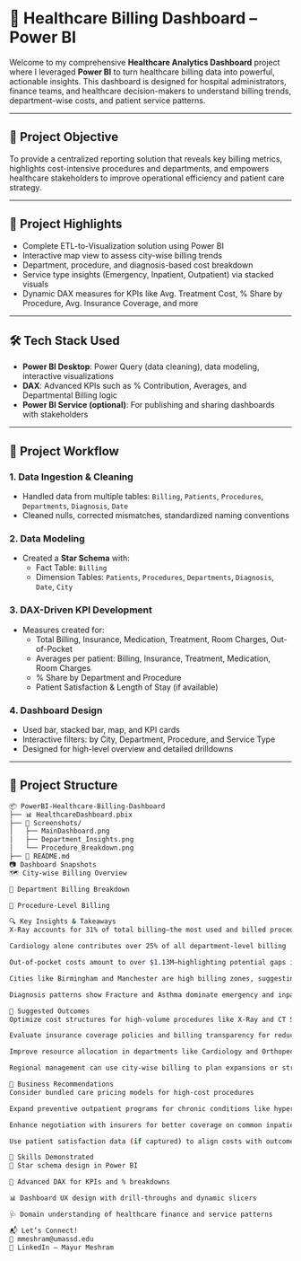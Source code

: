 # 🏥 Healthcare Billing Dashboard – Power BI

Welcome to my comprehensive **Healthcare Analytics Dashboard** project where I leveraged **Power BI** to turn healthcare billing data into powerful, actionable insights. This dashboard is designed for hospital administrators, finance teams, and healthcare decision-makers to understand billing trends, department-wise costs, and patient service patterns.

---

## 🎯 Project Objective

To provide a centralized reporting solution that reveals key billing metrics, highlights cost-intensive procedures and departments, and empowers healthcare stakeholders to improve operational efficiency and patient care strategy.

---

## 🌟 Project Highlights

- Complete ETL-to-Visualization solution using Power BI  
- Interactive map view to assess city-wise billing trends  
- Department, procedure, and diagnosis-based cost breakdown  
- Service type insights (Emergency, Inpatient, Outpatient) via stacked visuals  
- Dynamic DAX measures for KPIs like Avg. Treatment Cost, % Share by Procedure, Avg. Insurance Coverage, and more  

---

## 🛠️ Tech Stack Used

- **Power BI Desktop**: Power Query (data cleaning), data modeling, interactive visualizations  
- **DAX**: Advanced KPIs such as % Contribution, Averages, and Departmental Billing logic  
- **Power BI Service (optional)**: For publishing and sharing dashboards with stakeholders  

---

## 🔄 Project Workflow

### 1. Data Ingestion & Cleaning
- Handled data from multiple tables: `Billing`, `Patients`, `Procedures`, `Departments`, `Diagnosis`, `Date`  
- Cleaned nulls, corrected mismatches, standardized naming conventions  

### 2. Data Modeling
- Created a **Star Schema** with:  
  - Fact Table: `Billing`  
  - Dimension Tables: `Patients`, `Procedures`, `Departments`, `Diagnosis`, `Date`, `City`  

### 3. DAX-Driven KPI Development
- Measures created for:  
  - Total Billing, Insurance, Medication, Treatment, Room Charges, Out-of-Pocket  
  - Averages per patient: Billing, Insurance, Treatment, Medication, Room Charges  
  - % Share by Department and Procedure  
  - Patient Satisfaction & Length of Stay (if available)  

### 4. Dashboard Design
- Used bar, stacked bar, map, and KPI cards  
- Interactive filters: by City, Department, Procedure, and Service Type  
- Designed for high-level overview and detailed drilldowns  

---

## 📁 Project Structure

```bash
📦 PowerBI-Healthcare-Billing-Dashboard
├── 📊 HealthcareDashboard.pbix
├── 📁 Screenshots/
│   ├── MainDashboard.png
│   ├── Department_Insights.png
│   └── Procedure_Breakdown.png
├── 📄 README.md
📷 Dashboard Snapshots
🗺️ City-wise Billing Overview

🏥 Department Billing Breakdown

🔬 Procedure-Level Billing

🔍 Key Insights & Takeaways
X-Ray accounts for 31% of total billing—the most used and billed procedure

Cardiology alone contributes over 25% of all department-level billing

Out-of-pocket costs amount to over $1.13M—highlighting potential gaps in insurance coverage

Cities like Birmingham and Manchester are high billing zones, suggesting a focus on patient load or facility scale

Diagnosis patterns show Fracture and Asthma dominate emergency and inpatient services, while Migraine and Hypertension lean more outpatient

🚀 Suggested Outcomes
Optimize cost structures for high-volume procedures like X-Ray and CT Scan

Evaluate insurance coverage policies and billing transparency for reducing out-of-pocket burden

Improve resource allocation in departments like Cardiology and Orthopedics

Regional management can use city-wise billing to plan expansions or streamline operations

📌 Business Recommendations
Consider bundled care pricing models for high-cost procedures

Expand preventive outpatient programs for chronic conditions like hypertension

Enhance negotiation with insurers for better coverage on common inpatient treatments

Use patient satisfaction data (if captured) to align costs with outcomes

🧠 Skills Demonstrated
🧩 Star schema design in Power BI

🔢 Advanced DAX for KPIs and % breakdowns

📊 Dashboard UX design with drill-throughs and dynamic slicers

🩺 Domain understanding of healthcare finance and service patterns

📬 Let’s Connect!
📧 mmeshram@umassd.edu
🔗 LinkedIn – Mayur Meshram
